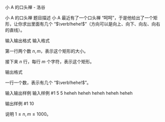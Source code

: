 



小 A 的口头禅 - 洛谷














小 A 的口头禅
题目描述
小 A 最近有了一个口头禅 “呵呵”，于是他给出了一个矩形，让你求出里面有几个 “$\verb!hehe!$”（方向可以是向上、向下、向左、向右的直线）。

输入输出格式
输入格式

第一行两个数 $n, m$，表示这个矩形的大小。

接下来 $n$ 行，每行 $m$ 个字符，表示这个矩形。

输出格式

一行一个数，表示有几个 “$\verb!hehe!$”。

输入输出样例
输入样例 #1
5 5
heheh
heheh
heheh
heheh
heheh

输出样例 #1
10

说明
$1 \leq n,m \leq1000$。








